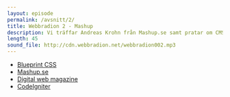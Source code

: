 ```yaml
---
layout: episode
permalink: /avsnitt/2/
title: Webbradion 2 - Mashup
description: Vi träffar Andreas Krohn från Mashup.se samt pratar om CMS, CSS-ramverk och nedläggningen av Digital web magazine.
length: 45
sound_file: http://cdn.webbradion.net/webbradion002.mp3
---
```


* [Blueprint CSS](http://www.blueprintcss.org/)
* [Mashup.se](http://www.mashup.se/)
* [Digital web magazine](http://www.digital-web.com/)
* [CodeIgniter](http://codeigniter.com/)

